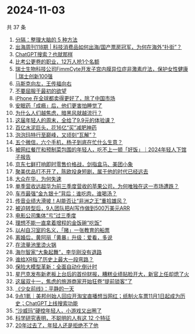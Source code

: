 # 2024-11-03

共 37 条

<!-- BEGIN 36KR -->
<!-- 最后更新时间 2024-11-03 11:24:22 +0800 -->
1. [分隔：整理大脑的 5 种方法](https://36kr.com/p/3005152583081735)
1. [出海周刊118期 | 科技消费品如何出海/国产票房冠军，为何在海外“扑街”？](https://36kr.com/p/3017614553982467)
1. [ChatGPT搜索？也就那样](https://36kr.com/p/3018929703658759)
1. [比考公更卷的职业，12万人抢1个名额](https://36kr.com/p/3019087404967431)
1. [瑞士生物科技公司FimmCyte开发子宫内膜异位症非激素疗法，保护女性健康 | 瑞士创新100强](https://36kr.com/p/3018849038087301)
1. [马斯克向左，王传福向右](https://36kr.com/p/3018526952711688)
1. [不要屈服于最初的欲望](https://36kr.com/p/3010700281373959)
1. [iPhone 在全球都卖得更好了，除了中国市场](https://36kr.com/p/3019076895548937)
1. [安眠药「成瘾」后，他们更害怕睡觉了](https://36kr.com/p/3017623963575815)
1. [为什么人们越焦虑，暗黑风就越流行？](https://36kr.com/p/3017630962492929)
1. [这届年轻人的周末，全给了9.9元的体验课？](https://36kr.com/p/3019129069876101)
1. [百亿水泥巨头，花16亿“买”减肥神药](https://36kr.com/p/3019161529624065)
1. [泡泡玛特行至巅峰，又顷刻“瓦解”？](https://36kr.com/p/3017907803370375)
1. [五个微信，六个手机，杨子到底在忙什么生意？](https://36kr.com/p/3017900603319556)
1. [被网红餐厅和预制菜包围的年轻人，吃不上一顿「好饭」｜2024年轻人下馆子报告](https://36kr.com/p/3017628112086529)
1. [京东七鲜打响即时零售价格战，剑指盒马、美团小象](https://36kr.com/p/3018557695288578)
1. [聚美优品打不开了，陈欧投身短剧，属于他的时代已经远去](https://36kr.com/p/3017885871203845)
1. [大众在华，为何失速](https://36kr.com/p/3018527017494024)
1. [单季营收远超华为前三季度营收的苹果公司，为何唯独在这一市场遭跌？](https://36kr.com/p/3018514910897416)
1. [车市最强“金九银十”背后：谁吃肉，谁喝汤？](https://36kr.com/p/3017814236148608)
1. [传音业绩大滑坡！AI能否让“非洲之王”重拾雄风？](https://36kr.com/p/3017866022331911)
1. [被迫转型后，9人团队把AI写作做到500万美元ARR](https://36kr.com/p/3017935008048386)
1. [电影公司集体“亏”过三季度](https://36kr.com/p/3017933906601219)
1. [理想不能一直拿着增程的金饭碗“吃饭”](https://36kr.com/p/3017830385234817)
1. [以AI自习室的名义，「赌」一张教育的船票](https://36kr.com/p/3017820521276928)
1. [离婚后，黄阿丽「黄暴」升级：爱看，多说](https://36kr.com/p/3017621222614531)
1. [在流量池里烫火锅](https://36kr.com/p/3017819821041161)
1. [海尔智家“大象起舞”，李华刚没有退路](https://36kr.com/p/3017982716126726)
1. [谁给XR指了历史上最大一段弯路？](https://36kr.com/p/3017830823208192)
1. [保险大模型革新：全面自动化倒计时](https://36kr.com/p/3017773838361860)
1. [星巴克发布新老板上台后的首份财报，糟糕业绩贴脸开大，新官上任却熄了火](https://36kr.com/p/3017855418839939)
1. [这届双十一，焦虑的旅游商家开始狂卷“提前锁客”了](https://36kr.com/p/3017602000745605)
1. [《少女前线》：平静的一天](https://36kr.com/p/3017804446672393)
1. [9点1氪｜美邦创始人回应开淘宝直播想当网红；纸制火车票11月1日起成为历史；ChatGPT上线搜索功能](https://36kr.com/p/3017905999914249)
1. [“沙威玛”硬控年轻人，小游戏又出圈了](https://36kr.com/p/3017823671415686)
1. [科学研究表明，不聪明的人有这 12 个特征](https://36kr.com/p/3012350582105602)
1. [20年过去了，年轻人还是拒绝不了他](https://36kr.com/p/3017900502131977)
<!-- END 36KR -->